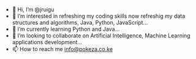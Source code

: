 - 👋 Hi, I’m @jruigu
- 👀 I’m interested in refreshing my coding skills now refreshig my data structures and algorithms, Java, Python, JavaScript...
- 🌱 I’m currently learning Python and Java...
- 💞️ I’m looking to collaborate on Artificial Intelligence, Machine Learning applications development...
- 📫 How to reach me info@pokeza.co.ke
<!---
jruigu/jruigu is a ✨ special ✨ repository because its `README.md` (this file) appears on your GitHub profile.
You can click the Preview link to take a look at your changes.
--->
